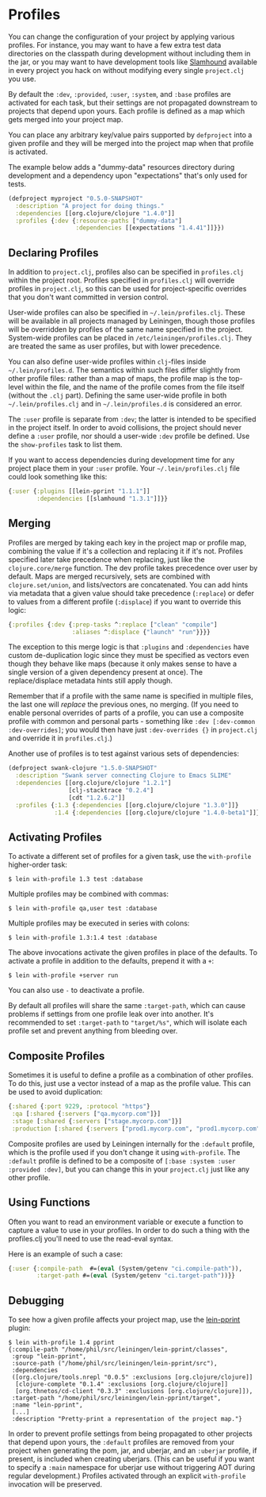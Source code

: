 # Profiles

You can change the configuration of your project by applying various
profiles. For instance, you may want to have a few extra test data
directories on the classpath during development without including them
in the jar, or you may want to have development tools like
[Slamhound](https://github.com/technomancy/slamhound) available in
every project you hack on without modifying every single `project.clj`
you use.

By default the `:dev`, `:provided`, `:user`, `:system`, and `:base`
profiles are activated for each task, but their settings are not
propagated downstream to projects that depend upon yours. Each profile
is defined as a map which gets merged into your project map.

You can place any arbitrary key/value pairs supported by `defproject`
into a given profile and they will be merged into the project map when
that profile is activated.

The example below adds a "dummy-data" resources directory during
development and a dependency upon "expectations" that's only used for tests.

```clj
(defproject myproject "0.5.0-SNAPSHOT"
  :description "A project for doing things."
  :dependencies [[org.clojure/clojure "1.4.0"]]
  :profiles {:dev {:resource-paths ["dummy-data"]
                   :dependencies [[expectations "1.4.41"]]}})
```


## Declaring Profiles

In addition to `project.clj`, profiles also can be specified in `profiles.clj`
within the project root. Profiles specified in `profiles.clj` will override
profiles in `project.clj`, so this can be used for project-specific overrides
that you don't want committed in version control.

User-wide profiles can also be specified in
`~/.lein/profiles.clj`. These will be available in all projects
managed by Leiningen, though those profiles will be overridden by
profiles of the same name specified in the project.  System-wide
profiles can be placed in `/etc/leiningen/profiles.clj`. They are
treated the same as user profiles, but with lower precedence.

You can also define user-wide profiles within `clj`-files inside
`~/.lein/profiles.d`. The semantics within such files differ slightly
from other profile files: rather than a map of maps, the profile map
is the top-level within the file, and the name of the profile comes
from the file itself (without the `.clj` part). Defining the same
user-wide profile in both `~/.lein/profiles.clj` and in
`~/.lein/profiles.d` is considered an error.

The `:user` profile is separate from `:dev`; the latter is intended to
be specified in the project itself. In order to avoid collisions, the
project should never define a `:user` profile, nor should a user-wide
`:dev` profile be defined. Use the `show-profiles` task to list them.

If you want to access dependencies during development time for any
project place them in your `:user` profile. Your
`~/.lein/profiles.clj` file could look something like this:

```clj
{:user {:plugins [[lein-pprint "1.1.1"]]
        :dependencies [[slamhound "1.3.1"]]}}
```

## Merging

Profiles are merged by taking each key in the project map or profile
map, combining the value if it's a collection and replacing it if it's
not. Profiles specified later take precedence when replacing, just
like the `clojure.core/merge` function. The dev profile takes
precedence over user by default. Maps are merged recursively, sets are
combined with `clojure.set/union`, and lists/vectors are
concatenated. You can add hints via metadata that a given value should
take precedence (`:replace`) or defer to values from a different
profile (`:displace`) if you want to override this logic:

```clj
{:profiles {:dev {:prep-tasks ^:replace ["clean" "compile"]
                  :aliases ^:displace {"launch" "run"}}}}
```

The exception to this merge logic is that `:plugins` and `:dependencies`
have custom de-duplication logic since they must be specified as
vectors even though they behave like maps (because it only makes sense
to have a single version of a given dependency present at once). The
replace/displace metadata hints still apply though.

Remember that if a profile with the same name is specified in multiple files, 
the last one will *replace* the previous ones, no merging. (If you need to enable 
personal overrides of parts of a profile, you can use a composite profile with 
common and personal parts - something like `:dev [:dev-common :dev-overrides]`; 
you would then have just `:dev-overrides {}` in `project.clj` and override it in
`profiles.clj`.)

Another use of profiles is to test against various sets of dependencies:

```clj
(defproject swank-clojure "1.5.0-SNAPSHOT"
  :description "Swank server connecting Clojure to Emacs SLIME"
  :dependencies [[org.clojure/clojure "1.2.1"]
                 [clj-stacktrace "0.2.4"]
                 [cdt "1.2.6.2"]]
  :profiles {:1.3 {:dependencies [[org.clojure/clojure "1.3.0"]]}
             :1.4 {:dependencies [[org.clojure/clojure "1.4.0-beta1"]]}})
```

## Activating Profiles

To activate a different set of profiles for a given task, use the
`with-profile` higher-order task:

    $ lein with-profile 1.3 test :database

Multiple profiles may be combined with commas:

    $ lein with-profile qa,user test :database

Multiple profiles may be executed in series with colons:

    $ lein with-profile 1.3:1.4 test :database

The above invocations activate the given profiles in place of the
defaults. To activate a profile in addition to the defaults, prepend
it with a `+`:

    $ lein with-profile +server run

You can also use `-` to deactivate a profile.

By default all profiles will share the same `:target-path`, which can
cause problems if settings from one profile leak over into
another. It's recommended to set `:target-path` to `"target/%s"`,
which will isolate each profile set and prevent anything from bleeding over.

## Composite Profiles

Sometimes it is useful to define a profile as a combination of other
profiles. To do this, just use a vector instead of a map as the profile value.
This can be used to avoid duplication:

```clj
{:shared {:port 9229, :protocol "https"}
 :qa [:shared {:servers ["qa.mycorp.com"]}]
 :stage [:shared {:servers ["stage.mycorp.com"]}]
 :production [:shared {:servers ["prod1.mycorp.com", "prod1.mycorp.com"]}]}
```

Composite profiles are used by Leiningen internally for the `:default`
profile, which is the profile used if you don't change it using
`with-profile`. The `:default` profile is defined to be a composite of
`[:base :system :user :provided :dev]`, but you can change this in your
`project.clj` just like any other profile.

## Using Functions 

Often you want to read an environment variable or execute a function to capture
a value to use in your profiles. In order to do such a thing with the profiles.clj
you'll need to use the read-eval syntax.

Here is an example of such a case:

```clj
{:user {:compile-path  #=(eval (System/getenv "ci.compile-path")),
        :target-path #=(eval (System/getenv "ci.target-path"))}}
```

## Debugging

To see how a given profile affects your project map, use the
[lein-pprint](https://github.com/technomancy/leiningen/tree/stable/lein-pprint)
plugin:

    $ lein with-profile 1.4 pprint
    {:compile-path "/home/phil/src/leiningen/lein-pprint/classes",
     :group "lein-pprint",
     :source-path ("/home/phil/src/leiningen/lein-pprint/src"),
     :dependencies
     ([org.clojure/tools.nrepl "0.0.5" :exclusions [org.clojure/clojure]]
      [clojure-complete "0.1.4" :exclusions [org.clojure/clojure]]
      [org.thnetos/cd-client "0.3.3" :exclusions [org.clojure/clojure]]),
     :target-path "/home/phil/src/leiningen/lein-pprint/target",
     :name "lein-pprint",
     [...]
     :description "Pretty-print a representation of the project map."}

In order to prevent profile settings from being propagated to other
projects that depend upon yours, the `:default` profiles are removed
from your project when generating the pom, jar, and uberjar, and an
`:uberjar` profile, if present, is included when creating
uberjars. (This can be useful if you want to specify a `:main`
namespace for uberjar use without triggering AOT during regular
development.) Profiles activated through an explicit `with-profile`
invocation will be preserved.
